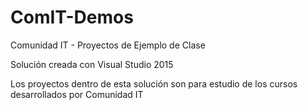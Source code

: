 # ComIT-Demos
Comunidad IT - Proyectos de Ejemplo de Clase

Solución creada con Visual Studio 2015

Los proyectos dentro de esta solución son para estudio de los cursos desarrollados por Comunidad IT
